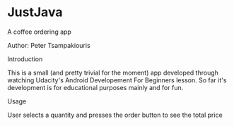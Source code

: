# JustJava
A coffee ordering app

Author: Peter Tsampakiouris

Introduction

This is a small (and pretty trivial for the moment) app developed through watching Udacity's Android Developement For Beginners lesson. So far it's development is for educational purposes mainly and for fun.

Usage

User selects a quantity and presses the order button to see the total price

